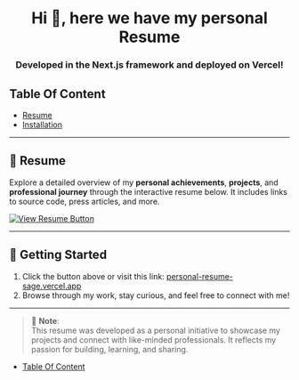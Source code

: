 <h1 align="center">Hi 👋, here we have my personal Resume</h1>
<h3 align="center">Developed in the Next.js framework and deployed on Vercel!</h3>


## Table Of Content
* [Resume](#resume)
* [Installation](#installation)

--------------------------------------------------------------------------------
## 📄 Resume

Explore a detailed overview of my **personal achievements**, **projects**, and **professional journey** through the interactive resume below. It includes links to source code, press articles, and more.

<div align="left">
  <a href="https://personal-resume-sage.vercel.app/" target="_blank">
    <img src="https://img.shields.io/badge/View%20My%20Resume-Click%20Here-blue?style=for-the-badge" alt="View Resume Button">
  </a>
</div>

---

## 🚀 Getting Started

1. Click the button above or visit this link: [personal-resume-sage.vercel.app](https://personal-resume-sage.vercel.app/)
2. Browse through my work, stay curious, and feel free to connect with me!

---

> 📝 **Note**:  
> This resume was developed as a personal initiative to showcase my projects and connect with like-minded professionals. It reflects my passion for building, learning, and sharing.

* [Table Of Content](#table-of-content)

